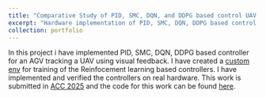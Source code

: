 ```yaml
---
title: "Comparative Study of PID, SMC, DQN, and DDPG based control UAV-AGV collaboration"
excerpt: "Hardware implementation of PID, SMC, DQN, DDPG based control for UAV-AGV collaboration. <br/><img src='/images/web_img.png'>"
collection: portfolio
---
```


In this project i have implemented PID, SMC, DQN, DDPG based controller for an AGV tracking a UAV using visual feedback. I have created a [custom env](/images/Custom_env.png) for training of the Reinfocement learning based controllers. I have implemented and verified the controllers on real hardware. This work is submitted in [ACC 2025](https://ankitmehra31.github.io/publications/ACC) and the code for this work can be found [here](https://github.com/ankitmehra31/AGV-UAV-Collaboration).   